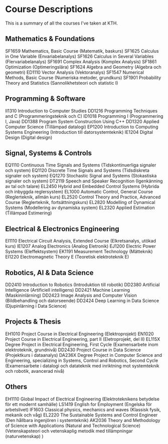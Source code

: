 # Course Descriptions

This is a summary of all the courses I've taken at KTH.

## Mathematics & Foundations
SF1659 Mathematics, Basic Course (Matematik, baskurs)
SF1625 Calculus in One Variable (Envariabelanalys)
SF1626 Calculus in Several Variables (Flervariabelanalys)
SF1691 Complex Analysis (Komplex Analysis)
SF1861 Optimization (Optimeringslära)
SF1624 Algebra and Geometry (Algebra och geometri)
ED1110 Vector Analysis (Vektoranalys)
SF1547 Numerical Methods, Basic Course (Numeriska metoder, grundkurs)
SF1901 Probability Theory and Statistics (Sannolikhetsteori och statistic I)

## Programming & Software
II1310 Introduction to Computer Studies
DD1216 Programming Techniques and C (Programmeringsteknik och C)
ID1018 Programming I (Programmering I, Java)
DD1388 Program System Construction Using C++
DD1320 Applied Computer Science (Tillämpad datalogi)
EP1200 Introduction to Computing Systems Engineering (Introduction till datorsystemteknik)
IE1204 Digital Design (Digital design)

## Signal, Systems & Controls
EQ1110 Continuous Time Signals and Systems (Tidskontinuerliga signaler och system)
EQ1120 Discrete Time Signals and Systems (Tidsdiskreta signaler och system)
EQ1270 Stochastic Signal and Systems (Stokastiska signaler och system)
DT2119 Speech and Speaker Recognition (Igenkänning av tal och talare)
EL2450 Hybrid and Embedded Control Systems (Hybrida och inbyggda reglersystem)
EL1000 Automatic Control, General Course (Reglerteknik, allmän kurs)
EL2520 Control Theory and Practice, Advanced Course (Reglerteknik, fortsättningskurs)
EL2820 Modelling of Dynamical Systems (Modellering av dynamiska system)
EL2320 Applied Estimation (Tillämpad Estimering)

## Electrical & Electronics Engineering
EI1110 Electrical Circuit Analysis, Extended Course (Elkretsanalys, utökad kurs)
IE1207 Analog Electronics (Analog Eletronik)
EJ1200 Electric Power Systems (Eleffektsystem)
EK1191 Measurement Technology (Mätteknik)
EI1220 Electromagnetic Theory E (Teoretisk elektroteknik E)

## Robotics, AI & Data Science
DD2410 Introduction to Robotics (Introduktion till robotik)
DD2380 Artificial Intelligence (Artificiell intelligens)
DD2421 Machine Learning (Maskininlärning)
DD2423 Image Analysis and Computer Vision (Bildbehandling och datorseende)
DD2424 Deep Learning in Data Science (Djupinlärning i Data Science)

## Projects & Thesis
EH1010 Project Course in Electrical Engineering (Elektroprojekt)
EN1020 Project Course in Electrical Engineering, part II (Eletroprojekt, del II)
EL115X Degree Project in Electrical Engineering, First Cycle (Examensarbete inom elektroteknik, grundnivå)
DD2430 Project Course in Data Science (Projektkurs i dataanalys)
DA236X Degree Project in Computer Science and Engineering, specializing in Systems, Control and Robotics, Second Cycle (Examensarbete i datalogi och datateknik med inriktning mot systemteknik och robotik, avancerad nivå)

## Others
EH1110 Global Impact of Electrical Engineering (Elektroteknikens betydelse för ett modernt samhälle)
LS1419 English for Employment (Engelska för arbetslivet)
IF1603 Classical physics, mechanics and waves (Klassisk fysik, mekanik och våg)
EL2220 The Sustainable Systems and Control Engineer (Den hållbara ingenjören i systemteknik)
AK2036 Theory and Methodology of Science with Applications (Natural and Technological Science) (Vetenskapsteori och vetenskaplig metodik med tillämpningar (naturvetenskap) )